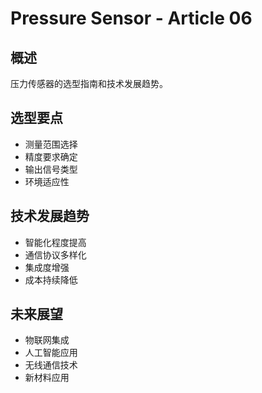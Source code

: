 # Pressure Sensor - Article 06

## 概述

压力传感器的选型指南和技术发展趋势。

## 选型要点

- 测量范围选择
- 精度要求确定
- 输出信号类型
- 环境适应性

## 技术发展趋势

- 智能化程度提高
- 通信协议多样化
- 集成度增强
- 成本持续降低

## 未来展望

- 物联网集成
- 人工智能应用
- 无线通信技术
- 新材料应用
